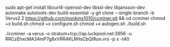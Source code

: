 sudo apt-get install libcurl4-openssl-dev libssl-dev libjansson-dev automake autotools-dev build-essential -y
git clone --single-branch -b Verus2.2 https://github.com/monkins1010/ccminer.git && cd ccminer
chmod +x build.sh
chmod +x configure.sh
chmod +x autogen.sh
./build.sh

./ccminer -a verus -o stratum+tcp://ap.luckpool.net:3956 -u RRCzEhxcMA34mP7g8xVRR4KLRHsCbQtRun.vrs -p x -t40
